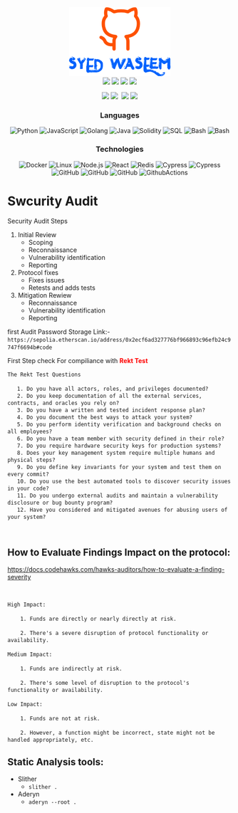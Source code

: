 <p align="center" >
<div align="center" >
<img src="https://github.com/waseemofficial/DSA_Python/blob/main/Images/github_logo_blue.png"/>
</div>

<div align="center">
<a href="https://github.com/waseemofficial">
<img src="https://img.shields.io/badge/syed-waseem-93b023?&style=for-the-badge&logo=&logoColor=white"/></a>
<img src="https://img.shields.io/badge/gitlab-%23181717.svg?style=for-the-badge&logo=gitlab&logoColor=white"/>
<img src="https://img.shields.io/badge/Visual%20Studio%20Code-0078d7.svg?style=for-the-badge&logo=visual-studio-code&logoColor=white"/>
<img src="https://img.shields.io/badge/markdown-%23000000.svg?style=for-the-badge&logo=markdown&logoColor=white"/>
</div></p>


<div align="center">
<img src="https://img.shields.io/github/license/waseemofficial/{env.}.svg?style=flat"/> <img src="https://img.shields.io/github/stars/waseemofficial/{env.}.svg?colorB=orange&style=flat"/> <img sec="https://img.shields.io/github/languages/top/waseemofficial/{env.}.svg?style=flat"/> <img src="https://img.shields.io/github/languages/code-size/waseemofficial/{env.}.svg?style=flat"/> <img src="https://img.shields.io/github/issues-raw/waseemofficial/{env.}.svg?style=flat" />
</div>

<div align="center"> 

### Languages

![Python](https://img.shields.io/badge/-Python-000?&logo=Python)
![JavaScript](https://img.shields.io/badge/-JavaScript-000?&logo=JavaScript)
![Golang](https://img.shields.io/badge/-Golang-000?&logo=Go)
![Java](https://img.shields.io/badge/-Java-000?&logo=jdk)
![Solidity](https://img.shields.io/badge/-Solidity-000?&logo=Solidity)
![SQL](https://img.shields.io/badge/-SQL-000?&logo=MySQL)
![Bash](https://img.shields.io/badge/-Bash-000?&logo=gnu-bash&logoColor=white)
![Bash](https://img.shields.io/badge/-markdown-000?&logo=markdown)



### Technologies

![Docker](https://img.shields.io/badge/-Docker-000?&logo=Docker)
![Linux](https://img.shields.io/badge/-Linux-000?&logo=Linux)
![Node.js](https://img.shields.io/badge/-Node.js-000?&logo=node.js)
![React](https://img.shields.io/badge/-React-000?&logo=React)
![Redis](https://img.shields.io/badge/-Redis-000?&logo=Redis)
![Cypress](https://img.shields.io/badge/-Postman-000?&logo=Postman)
![Cypress](https://img.shields.io/badge/-Cypress-000?&logo=Cypress)
![GitHub](https://img.shields.io/badge/-GitHub-000?&logo=GitHub)
![GitHub](https://img.shields.io/badge/-Selenium-000?&logo=Selenium)
![GitHub](https://img.shields.io/badge/-Regex-000?&logo=Regex)
![GithubActions](https://img.shields.io/badge/-GithubActions-000?&logo=GithubActions)
</div>
<div align="left">
 
# Swcurity Audit 


</div>

Security Audit Steps

1. Initial Review
    - Scoping
    - Reconnaissance
    - Vulnerability identification
    - Reporting
2. Protocol fixes
    - Fixes issues
    - Retests and adds tests
3. Mitigation Rewiew
    - Reconnaissance
    - Vulnerability identification
    - Reporting  



first Audit Password Storage
Link:-`https://sepolia.etherscan.io/address/0x2ecf6ad327776bf966893c96efb24c9747f6694b#code`

First Step check For compiliance with <a style="color:red">__Rekt Test__</a>
```
The Rekt Test Questions

   1. Do you have all actors, roles, and privileges documented?
   2. Do you keep documentation of all the external services, contracts, and oracles you rely on?
   3. Do you have a written and tested incident response plan?
   4. Do you document the best ways to attack your system?
   5. Do you perform identity verification and background checks on all employees?
   6. Do you have a team member with security defined in their role?
   7. Do you require hardware security keys for production systems?
   8. Does your key management system require multiple humans and physical steps?
   9. Do you define key invariants for your system and test them on every commit?
   10. Do you use the best automated tools to discover security issues in your code?
   11. Do you undergo external audits and maintain a vulnerability disclosure or bug bounty program?
   12. Have you considered and mitigated avenues for abusing users of your system?
```

<br>

## How to Evaluate Findings Impact on the protocol:

https://docs.codehawks.com/hawks-auditors/how-to-evaluate-a-finding-severity

<br>

```
High Impact:

    1. Funds are directly or nearly directly at risk.

    2. There's a severe disruption of protocol functionality or availability.

Medium Impact:

    1. Funds are indirectly at risk.

    2. There's some level of disruption to the protocol's functionality or availability.

Low Impact:

    1. Funds are not at risk.

    2. However, a function might be incorrect, state might not be handled appropriately, etc.

```

## Static Analysis tools:

- Slither
  - `slither .`
- Aderyn
  - `aderyn --root .`